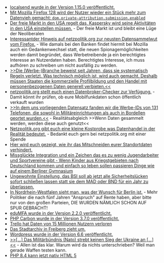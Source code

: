 * [localsend wurde in der Version 1.15.0 veröffentlicht.](https://github.com/localsend/localsend/releases/tag/v1.15.0)
* [Mit Mozilla Firefox 128 wird der Nutzer wieder ein Stück mehr zum Datenvieh gemacht: `dom.private-attribution.submission.enabled`](https://utcc.utoronto.ca/~cks/space/blog/web/FirefoxStaticPrefsSystem)
* [Der freie Markt in den USA regelt das, Kaspersky wird seine Aktivitäten in den USA einstellen müssen.](https://www.bleepingcomputer.com/news/security/kaspersky-is-shutting-down-its-business-in-the-united-states/) - Der freie Markt ist und bleibt eine Lüge der Neoliberalen
* [Interessantder Hinweis auf netzpolitik.org zur neusten Datensammelwut vom Firefox.](https://netzpolitik.org/2024/privatsphaere-firefox-sammelt-jetzt-standardmaessig-daten-fuer-die-werbeindustrie/) - Wie damals bei den Banken findet hiermit bei Mozilla auch ein Gedankenwechsel statt, die neuen Spionagemöglichkeiten werden damit begründet, dass Werbetreibende ja ein berechtigtes Interesse an Nutzerdaten haben. Berechtigtes Interesse, ich muss aufhören zu schreiben um nicht ausfällig zu werden.
* [>>Die (Werbe-)Branche beweist seit Jahren, dass sie systematisch Regeln verletzt. Was technisch möglich ist, wird auch gemacht. Deshalb müssen Staaten die kommerzielle Profilbildung und den Handel mit personenbezogenen Daten generell verbieten.<<](https://netzpolitik.org/2024/databroker-files-dieses-staatsversagen-schadet-uns-allen/)
* [netzpolitik.org stellt euch einen Datenbroker-Checker zur Verfügung.](https://netzpolitik.org/2024/databroker-files-jetzt-testen-wurde-mein-handy-standort-verkauft/) - Damit könnt ihr prüfen, ob eure Mobilfunkdaten schon öffentlich verkauft wurden
* [>>In dem uns vorliegenden Datensatz fanden wir die Werbe-IDs von 131 Telefonen, die sowohl in Militäreinrichtungen als auch in Bordellen geortet wurden.<<](https://netzpolitik.org/2024/databroker-files-wie-datenhaendler-deutschlands-sicherheit-gefaehrden/) - Realitätsabgleich >>Wenn Daten gesammelt werden, werden diese auch genutzt<<
* [Netzpolitik.org gibt euch eine kleine Kostprobe was Datenhandel in der Realität bedeutet.](https://netzpolitik.org/2024/databroker-files-die-grosse-datenhaendler-recherche-im-ueberblick/) - Bedankt euch gern bei netzpolitik.org mit einer Spende
* [Hier wird euch gezeigt, wie ihr das Mitschneiden eurer Standortdaten verhindert.](https://netzpolitik.org/2024/databroker-files-so-stoppt-man-das-standort-tracking-am-handy/)
* [Missglückte Integration und ein Zeichen das es zu wenig Jugendarbeiter und Sportvereine gibt - Wenn Kinder aus Kriegstgebieten nach Deutschland kommen und einfach so leben sollen passieren Dinge wie auf einem Berliner Gymnasium](https://blog.fefe.de/?ts=98686f04)
* [Ungewohnte Einstellung, das BSI soll ab jetzt alle Sicherheitslücken sofort schließen lassen statt sie dem MAD oder BND für ein Jahr zu überlassen.](https://blog.fefe.de/?ts=986853aa)
* [In Nordrhein-Westfalen sieht man, was der Wunsch für Berlin ist.](https://blog.fefe.de/?ts=9868ab85) - Mehr Politiker die nach fünf Jahren "Anspruch" auf Rente haben, aber bitte nur von den großen Parteien, DIE WURDEN NÄMLICH SCHON AUF SPUR GEBRACHT!
* [eduMFA wurde in der Version 2.2.0 veröffentlicht.](https://github.com/eduMFA/eduMFA/releases/tag/v2.2.0)
* [PHP Carbon wurde in der Version 3.7.0 veröffentlicht.](https://github.com/briannesbitt/Carbon/releases/tag/3.7.0)
* [Trello hat Daten von 15 Millionen Nutzern verloren](https://www.bleepingcomputer.com/news/security/email-addresses-of-15-million-trello-users-leaked-on-hacking-forum/)
* [Das Stadtarchiv in Freiberg zieht um.](https://www.mdr.de/video/mdr-videos/a/video-841450.html)
* [Wordpress wurde in der Version 6.6 veröffentlicht.](https://wordpress.org/news/2024/07/dorsey/)
* [>>[...] Das Militärbündnis (Nato) strebt keinen Sieg der Ukraine an [...]<<](https://tuxproject.de/blog/2024/07/vorwaertsverteidigung-8-rueckwaertsgang/) - Allen ist das klar. Warum wird da nichts unterschrieben? Weil man gerade Waffen testen kann.
* [PHP 8.4 kann jetzt nativ HTML 5](https://stitcher.io/blog/html-5-in-php-84)
